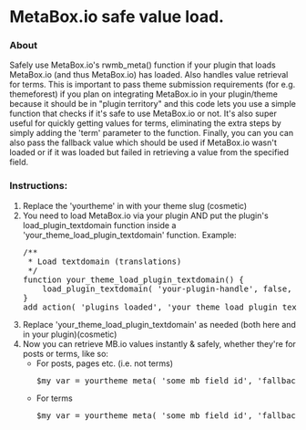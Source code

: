 # MetaBox.io safe value load.

<h3>About</h3>
Safely use MetaBox.io's rwmb_meta() function if your plugin that loads MetaBox.io (and thus MetaBox.io) has loaded.
Also handles value retrieval for terms.
This is important to pass theme submission requirements (for e.g. themeforest) if you plan on integrating MetaBox.io in your plugin/theme because it should be in "plugin territory" and this code lets you use a simple function that checks if it's safe to use MetaBox.io or not. It's also super useful for quickly getting values for terms, eliminating the extra steps by simply adding the 'term' parameter to the function. Finally, you can you can also pass the fallback value which should be used if MetaBox.io wasn't loaded or if it was loaded but failed in retrieving a value from the specified field. 

<h3>Instructions:</h3>
<ol>
	<li>Replace the 'yourtheme' in with your theme slug (cosmetic)</li>
	<li>You need to load MetaBox.io via your plugin AND put the plugin's load_plugin_textdomain function inside a 'your_theme_load_plugin_textdomain' function. Example:
<pre>
/**
 * Load textdomain (translations)
 */
function your_theme_load_plugin_textdomain() {
	load_plugin_textdomain( 'your-plugin-handle', false, dirname( plugin_basename(__FILE__) ) . '/languages/' );
}
add_action( 'plugins_loaded', 'your_theme_load_plugin_textdomain' );
</pre>
	</li>
	<li>Replace 'your_theme_load_plugin_textdomain' as needed (both here and in your plugin)(cosmetic)</li>
	<li>Now you can retrieve MB.io values instantly & safely, whether they're for posts or terms, like so:
		<ul>
			<li>For posts, pages etc. (i.e. not terms)
<pre>
$my_var = yourtheme_meta( 'some_mb_field_id', 'fallback_string_ie_black', 'normal' ); // you can also omit the last param
</pre>
			</li>
			<li>For terms
<pre>
$my_var = yourtheme_meta( 'some_mb_field_id', 'fallback string is bananas', 'term' );
</pre>
			</li>
		</ul>
	</li>
</ol>